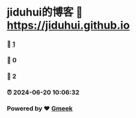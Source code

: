 # jiduhui的博客 :link: https://jiduhui.github.io 
### :page_facing_up: [1](https://jiduhui.github.io/tag.html) 
### :speech_balloon: 0 
### :hibiscus: 2 
### :alarm_clock: 2024-06-20 10:06:32 
### Powered by :heart: [Gmeek](https://github.com/Meekdai/Gmeek)
